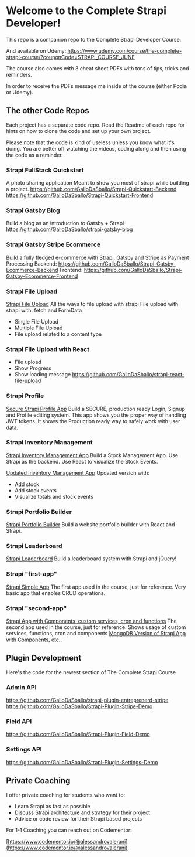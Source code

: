 # Welcome to the Complete Strapi Developer!

This repo is a companion repo to the Complete Strapi Developer Course.

And available on Udemy: https://www.udemy.com/course/the-complete-strapi-course/?couponCode=STRAPI_COURSE_JUNE

The course also comes with 3 cheat sheet PDFs with tons of tips, tricks and reminders.

In order to receive the PDFs message me inside of the course (either Podia or Udemy).

## The other Code Repos
Each project has a separate code repo.
Read the Readme of each repo for hints on how to clone the code and set up your own project.

Please note that the code is kind of useless unless you know what it's doing.
You are better off watching the videos, coding along and then using the code as a reminder.

### Strapi FullStack Quickstart
A photo sharing application
Meant to show you most of strapi while building a project.
https://github.com/GalloDaSballo/Strapi-Quickstart-Backend
https://github.com/GalloDaSballo/Strapi-Quickstart-Frontend


### Strapi Gatsby Blog
Build a blog as an introduction to Gatsby + Strapi
https://github.com/GalloDaSballo/strapi-gatsby-blog

### Strapi Gatsby Stripe Ecommerce 
Build a fully fledged e-commerce with Strapi, Gatsby and Stripe as Payment Processing
Backend: https://github.com/GalloDaSballo/Strapi-Gatsby-Ecommerce-Backend
Frontend: https://github.com/GalloDaSballo/Strapi-Gatsby-Ecommerce-Frontend

### Strapi File Upload
[Strapi File Upload](https://github.com/GalloDaSballo/strapi-file-upload)
All the ways to file upload with strapi
File upload with strapi with: fetch and FormData
- Single File Upload
- Multiple File Upload
- File upload related to a content type

### Strapi File Upload with React
- File upload
- Show Progress
- Show loading message
https://github.com/GalloDaSballo/strapi-react-file-upload

### Strapi Profile
[Secure Strapi Profile App](https://github.com/GalloDaSballo/strapi-profile)
Build a SECURE, production ready Login, Signup and Profile editing system.
This app shows you the proper way of handling JWT tokens.
It shows the Production ready way to safely work with user data.


### Strapi Inventory Management
[Strapi Inventory Management App](https://github.com/GalloDaSballo/strapi-inventory)
Build a Stock Management App.
Use Strapi as the backend.
Use React to visualize the Stock Events.

[Updated Inventory Management App](https://github.com/GalloDaSballo/strapi-better-inventory)
Updated version with:
- Add stock
- Add stock events
- Visualize totals and stock events

### Strapi Portfolio Builder
[Strapi Portfolio Builder](https://github.com/GalloDaSballo/strapi-portfolio)
Build a website portfolio builder with React and Strapi.

### Strapi Leaderboard
[Strapi Leaderboard](https://github.com/GalloDaSballo/strapi-leadearboard)
Build a leaderboard system with Strapi and jQuery!

### Strapi "first-app"
[Strapi Simple App](https://github.com/GalloDaSballo/strapi-simple-app)
The first app used in the course, just for reference.
Very basic app that enables CRUD operations.

### Strapi "second-app"
[Strapi App with Components, custom services, cron and functions](https://github.com/GalloDaSballo/strapi-app-with-components)
The second app used in the course, just for reference.
Shows usage of custom services, functions, cron and components
[MongoDB Version of Strapi App with Components, etc..](https://github.com/GalloDaSballo/strapi-app-with-components-mongo)

## Plugin Development
Here's the code for the newest section of The Complete Strapi Course
### Admin API
https://github.com/GalloDaSballo/strapi-plugin-entreprenerd-stripe
https://github.com/GalloDaSballo/Strapi-Plugin-Stripe-Demo
### Field API
https://github.com/GalloDaSballo/Strapi-Plugin-Field-Demo
### Settings API
https://github.com/GalloDaSballo/Strapi-Plugin-Settings-Demo

## Private Coaching
I offer private coaching for students who want to:
- Learn Strapi as fast as possible
- Discuss Strapi architecture and strategy for their project
- Advice or code review for their Strapi based projects

For 1-1 Coaching you can reach out on Codementor: 

[https://www.codementor.io/@alessandrovalerani](https://www.codementor.io/@alessandrovalerani)
